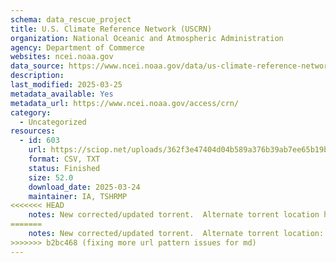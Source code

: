 ```yaml
---
schema: data_rescue_project 
title: U.S. Climate Reference Network (USCRN)
organization: National Oceanic and Atmospheric Administration
agency: Department of Commerce
websites: ncei.noaa.gov
data_source: https://www.ncei.noaa.gov/data/us-climate-reference-network/
description: 
last_modified: 2025-03-25
metadata_available: Yes
metadata_url: https://www.ncei.noaa.gov/access/crn/
category:
  - Uncategorized
resources:
  - id: 603
    url: https://sciop.net/uploads/362f3e47404d04b589a376b39ab7ee65b19b873d
    format: CSV, TXT
    status: Finished
    size: 52.0
    download_date: 2025-03-24
    maintainer: IA, TSHRMP
<<<<<<< HEAD
    notes: New corrected/updated torrent.  Alternate torrent location https//academictorrents.com/details/362f3e47404d04b589a376b39ab7ee65b19b873d
=======
    notes: New corrected/updated torrent.  Alternate torrent location: https://academictorrents.com/details/362f3e47404d04b589a376b39ab7ee65b19b873d
>>>>>>> b2bc468 (fixing more url pattern issues for md)
---
```

